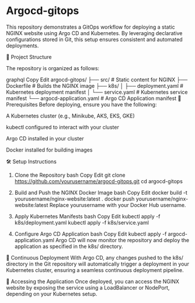 <h1>Argocd-gitops</h1>

This repository demonstrates a GitOps workflow for deploying a static NGINX website using Argo CD and Kubernetes. By leveraging declarative configurations stored in Git, this setup ensures consistent and automated deployments.

🧩 Project Structure

The repository is organized as follows:

graphql
Copy
Edit
argocd-gitops/
├── src/                      # Static content for NGINX
├── Dockerfile                # Builds the NGINX image
├── k8s/
│   ├── deployment.yaml       # Kubernetes deployment manifest
│   └── service.yaml          # Kubernetes service manifest
└── argocd-application.yaml   # Argo CD Application manifest
🚀 Prerequisites
Before deploying, ensure you have the following:

A Kubernetes cluster (e.g., Minikube, AKS, EKS, GKE)

kubectl configured to interact with your cluster

Argo CD installed in your cluster

Docker installed for building images

🛠️ Setup Instructions
1. Clone the Repository
bash
Copy
Edit
git clone https://github.com/yourusername/argocd-gitops.git
cd argocd-gitops
2. Build and Push the NGINX Docker Image
bash
Copy
Edit
docker build -t yourusername/nginx-website:latest .
docker push yourusername/nginx-website:latest
Replace yourusername with your Docker Hub username.

3. Apply Kubernetes Manifests
bash
Copy
Edit
kubectl apply -f k8s/deployment.yaml
kubectl apply -f k8s/service.yaml
4. Configure Argo CD Application
bash
Copy
Edit
kubectl apply -f argocd-application.yaml
Argo CD will now monitor the repository and deploy the application as specified in the k8s/ directory.

🔄 Continuous Deployment
With Argo CD, any changes pushed to the k8s/ directory in the Git repository will automatically trigger a deployment in your Kubernetes cluster, ensuring a seamless continuous deployment pipeline.

🧪 Accessing the Application
Once deployed, you can access the NGINX website by exposing the service using a LoadBalancer or NodePort, depending on your Kubernetes setup.
